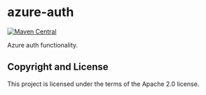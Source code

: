# azure-auth

[![Maven Central](https://maven-badges.herokuapp.com/maven-central/fun.mike/azure-auth-alpha/badge.svg)](https://maven-badges.herokuapp.com/maven-central/fun.mike/azure-auth-alpha)

Azure auth functionality.

## Copyright and License

This project is licensed under the terms of the Apache 2.0 license.
